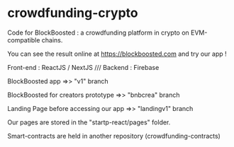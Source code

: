 # crowdfunding-crypto

Code for BlockBoosted : a crowdfunding platform in crypto on EVM-compatible chains.

You can see the result online at https://blockboosted.com and try our app !

Front-end : ReactJS / NextJS ///
Backend : Firebase

BlockBoosted app =>> "v1" branch

BlockBoosted for creators prototype =>> "bnbcrea" branch

Landing Page before accessing our app =>> "landingv1" branch

Our pages are stored in the "startp-react/pages" folder.

Smart-contracts are held in another repository (crowdfunding-contracts)
